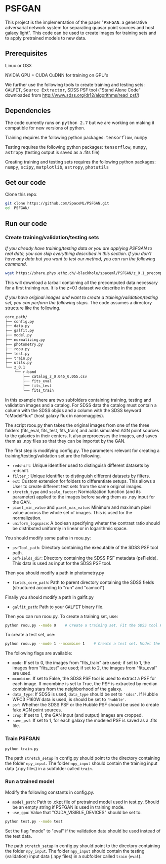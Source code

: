 # PSFGAN

This project is the implementation of the paper "<tt>PSFGAN</tt>: a generative adversarial network system for separating quasar point sources and host galaxy light". This code can be used to create images for training sets and to apply pretrained models to new data.

## Prerequisites
Linux or OSX

NVIDIA GPU + CUDA CuDNN for training on GPU's

We further use the following tools to create training and testing sets:
<tt>GALFIT</tt>, <tt>Source Extractor</tt>, SDSS PSF tool ("Stand Alone Code" downloaded from http://www.sdss.org/dr12/algorithms/read_psf/)

## Dependencies
The code currently runs on <tt>python 2.7</tt> but we are working on making it compatible for new versions of python.

Training requires the following python packages: <tt>tensorflow</tt>, <tt>numpy</tt>

Testing requires the following python packages: <tt>tensorflow</tt>, <tt>numpy</tt>, <tt>astropy</tt> (testing output is saved as a .fits file)

Creating training and testing sets requires the following python packages: <tt>numpy</tt>, <tt>scipy</tt>, <tt>matplotlib</tt>, <tt>astropy</tt>, <tt>photutils</tt>

## Get our code
Clone this repo:
```bash
git clone https://github.com/SpaceML/PSFGAN.git
cd  PSFGAN/
```

## Run our code

### Create training/validation/testing sets
*If you already have training/testing data or you are applying PSFGAN to real data, you can skip everything described in this section. If you don't have any data but you want to test our method, you can run the following command.*

```bash
wget https://share.phys.ethz.ch/~blackhole/spaceml/PSFGAN/z_0.1_precomputed.tar.gz
```
This will download a tarball containing all the precomputed data necessary for a first training run. It is the z=0.1 dataset we describe in the paper.

*If you have original images and want to create a training/validation/testing set, you can perform the following steps.*
The code assumes a directory structure like the following.
```bash
core_path/
├── config.py
├── data.py
├── galfit.py
├── model.py
├── normalizing.py
├── photometry.py
├── roou.py
├── test.py
├── train.py
├── utils.py
└── z_0.1
    └── r-band
        ├── catalog_z_0.045_0.055.csv
        ├── fits_eval
        ├── fits_test
        └── fits_train
```
In this example there are two subfolders containing training, testing and validation images and a catalog. For SDSS data the catalog must contain a column with the SDSS objids and a column with the SDSS keyword "cModelFlux" (host galaxy flux in nanomaggies). 

The script roou.py then takes the original images from one of the three folders (fits_eval, fits_test, fits_train) and adds simulated AGN point sources to the galaxies in their centers. It also preprocesses the images, and saves them as .npy files so that they can be importet by the GAN.

The first step is modifying config.py. The parameters relevant for creating a training/testing/validation set are the following.
* ```redshift```: Unique identifier used to distinguish different datasets by redshift.
* ```filter_```: Unique identifier to distinguish different datasets by filters.
* ```ext```: Custom extension for folders to differentiate setups. This allows a User to create different test sets from the same original images.
* ```stretch_type``` and ```scale_factor```: Normalization function (and its parameter) applied to the images before saving them as .npy input for the GAN.
* ```pixel_min_value``` and  ```pixel_max_value```: Minimum and maximum pixel value accross the whole set of images. This is used for the normalization.
* ```uniform_logspace```: A boolean specifying wheter the contrast ratio should be distributed uniformly in linear or in logarithmic space.


You should modify some paths in roou.py:
* ```psfTool_path```: Directory containing the executable of the SDSS PSF tool path.
* ```psfFields_dir```: Directory containing the SDSS PSF metadata (psFields). This data is used as input for the SDSS PSF tool. 

Then you should modify a path in photometry.py
* ```fields_core_path```: Path to parent directory containing the SDSS fields (structured according to "run" and "camcol")

Finally you should modify a path in galfit.py
* ```galfit_path```: Path to your <tt>GALFIT</tt> binary file.


Then you can run roou.py. To create a training set, use:
```bash
python roou.py --mode 0    # Create a training set. Fit the SDSS tool PSF by three gaussians to model the PSF.

```

To create a test set, use:
```bash
python roou.py --mode 1 --mcombine 1    # Create a test set. Model the PSF by median-combining stars.
```

The following flags are available:
* ```mode```: If set to 0, the images from "fits_train" are used; if set to 1, the images from "fits_test" are used; if set to 2, the images from "fits_eval" are used.
* ```mcombine```: If set to False, the SDSS PSF tool is used to extract a PSF for each image. If mcombine is set to True, the PSF is extracted by median combining stars from the neighborhood of the galaxy.
* ```data_type```: If SDSS is used, ```data_type``` should be set to ```'sdss'```. If Hubble WFC3 F160W data is used, is should be set to ```'hubble'```.
* ```psf```: Whether the SDSS PSF or the Hubble PSF should be used to create fake AGN point sources.
* ```crop```: If set to 1, the GAN input (and output) images are cropped.
* ```save_psf```: If set to 1, for each galaxy the modeled PSF is saved as a .fits file.


### Train PSFGAN
```bash
python train.py
```
The path ```stretch_setup``` in config.py should point to the directory containing the folder ```npy_input```. The folder ```npy_input``` should contain the training input data (.npy files) in a subfolder called ```train```.

### Run a trained model
Modify the following constants in config.py.
* ```model_path```: Path to .ckpt file of pretrained model used in test.py. Should be an empty string if PSFGAN is used in training mode.
* ```use_gpu```: Value that "CUDA_VISIBLE_DEVICES" should be set to.

```bash
python test.py --mode test
```
Set the flag "mode" to "eval" if the validation data should be used instead of the test data.

The path ```stretch_setup``` in config.py should point to the directory containing the folder ```npy_input```. The folder ```npy_input``` should contain the testing (validation) input data (.npy files) in a subfolder called ```train``` (```eval```).
